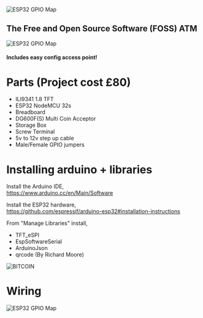 
![ESP32 GPIO Map](https://i.imgur.com/djuJF6L.png)

## The Free and Open Source Software (FOSS) ATM

![ESP32 GPIO Map](https://i.imgur.com/68MP0xP.jpg)

#### Includes easy config access point!

# Parts (Project cost £80)
* ILI9341 1.8 TFT
* ESP32 NodeMCU 32s
* Breadboard
* DG600F(S) Multi Coin Acceptor
* Storage Box 
* Screw Terminal
* 5v to 12v step up cable
* Male/Female GPIO jumpers

# Installing arduino + libraries

Install the Arduino IDE,<br>
https://www.arduino.cc/en/Main/Software

Install the ESP32 hardware,<br>
https://github.com/espressif/arduino-esp32#installation-instructions

From "Manage Libraries" install,<br>
* TFT_eSPI
* EspSoftwareSerial
* ArduinoJson
* qrcode (By Richard Moore)

![BITCOIN](https://i.imgur.com/mCfnhZN.png)

# Wiring

![ESP32 GPIO Map](https://i.imgur.com/jWA6839.png)
